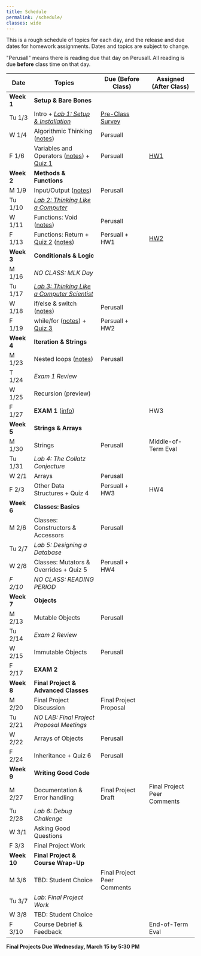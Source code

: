 ```yaml
---
title: Schedule
permalink: /schedule/
classes: wide
---
```


This is a rough schedule of topics for each day, and the release and due dates for homework assignments. Dates and topics are subject to change. 

"Perusall" means there is reading due that day on Perusall. All reading is due **before** class time on that day.


| Date	| Topics	| Due (Before Class) |	Assigned (After Class) |
| ------- | --------------- | ------------- | -------------- |
| **Week 1** | **Setup & Bare Bones** | | |
| Tu 1/3 | Intro + [_Lab 1: Setup & Installation_][lab1] | [Pre-Class Survey][survey] | | 
| W 1/4 | Algorithmic Thinking ([notes][w1-d1]) | Persuall | |
| F 1/6 | Variables and Operators ([notes][w1-d2]) + [Quiz 1][quiz1] | Persuall | [HW1][hwk1] |
| **Week 2** | **Methods & Functions** | | |
| M 1/9 | Input/Output ([notes][w2-d1]) | Perusall | |
| Tu 1/10 | [_Lab 2: Thinking Like a Computer_][lab2] | | |
| W 1/11 | Functions: Void ([notes][w2-d2]) | Perusall | |
| F 1/13 | Functions: Return + [Quiz 2][quiz2] ([notes][w2-d3])| Persuall + HW1 | [HW2][hwk2] |
| **Week 3** | **Conditionals & Logic** | | |
| M 1/16 | _NO CLASS: MLK Day_ | | |
| Tu 1/17 | [_Lab 3: Thinking Like a Computer Scientist_][lab3] | | | 
| W 1/18 | if/else & switch ([notes][w3-d1]) | Perusall | |
| F 1/19 | while/for ([notes][w3-d2]) + [Quiz 3][quiz3] | Persuall + HW2 | |
| **Week 4** | **Iteration & Strings** | | |
| M 1/23 | Nested loops ([notes][w4-d1]) | Perusall | | 
| T 1/24 | _Exam 1 Review_ | | |
| W 1/25 |  Recursion (preview) | | |
| F 1/27 | **EXAM 1** ([info][exam1-info]) | | HW3|
| **Week 5** | **Strings & Arrays** | | |
| M 1/30 | Strings | Perusall | Middle-of-Term Eval|
| Tu 1/31 | _Lab 4: The Collatz Conjecture_ | | |
| W 2/1 | Arrays | Perusall |  | 
| F 2/3 | Other Data Structures + Quiz 4 | Persuall + HW3 | HW4 |
| **Week 6** | **Classes: Basics** | | |
| M 2/6 | Classes: Constructors & Accessors| Perusall | |
| Tu 2/7 | _Lab 5: Designing a Database_ | | |
| W 2/8 | Classes: Mutators & Overrides + Quiz 5 | Perusall + HW4 | | 
| _F 2/10_ | _NO CLASS: READING PERIOD_ | | |
| **Week 7** | **Objects** | | |
| M 2/13 | Mutable Objects | Perusall | |
| Tu 2/14 | _Exam 2 Review_ | | |
| W 2/15 | Immutable Objects | Perusall | |
| F 2/17 | **EXAM 2**  | |
| **Week 8** | **Final Project & Advanced Classes** | | |
| M 2/20 | Final Project Discussion | Final Project Proposal | | 
| Tu 2/21 | _NO LAB: Final Project Proposal Meetings_ |  | |
| W 2/22 | Arrays of Objects | Perusall | |
| F 2/24 | Inheritance + Quiz 6 | Perusall | |
| **Week 9** | **Writing Good Code** | | | 
| M 2/27 | Documentation & Error handling | Final Project Draft | Final Project Peer Comments |
| Tu 2/28 | _Lab 6: Debug Challenge_ | | |
| W 3/1 | Asking Good Questions | | |
| F 3/3 | Final Project Work |  |  |
| **Week 10** | **Final Project & Course Wrap-Up** | | |
| M 3/6 | TBD: Student Choice | Final Project Peer Comments | | 
| Tu 3/7 | _Lab: Final Project Work_ | | |
| W 3/8 | TBD: Student Choice | | |
| F 3/10 | Course Debrief & Feedback | | End-of-Term Eval |

**Final Projects Due Wednesday, March 15 by 5:30 PM**


[syllabus]: https://alackles.github.io/CMSC-14-WT-23/syllabus/

[survey]: https://forms.gle/rDthQ7BWk4aW2gkdA

[lab1]: https://alackles.github.io/CMSC-150-WT-23/labs/lab1
[lab2]: https://alackles.github.io/CMSC-150-WT-23/labs/lab2
[lab3]: https://alackles.github.io/CMSC-150-WT-23/labs/lab3

[hwk1]: https://alackles.github.io/CMSC-150-WT-23/hwk/hwk1
[hwk2]: https://alackles.github.io/CMSC-150-WT-23/hwk/hwk2

[w1-d1]: https://alackles.github.io/CMSC-150-WT-23/lectures/w1-d1
[w1-d2]: https://alackles.github.io/CMSC-150-WT-23/lectures/w1-d2
[w2-d1]: https://alackles.github.io/CMSC-150-WT-23/lectures/w2-d1
[w2-d2]: https://alackles.github.io/CMSC-150-WT-23/lectures/w2-d2
[w2-d3]: https://alackles.github.io/CMSC-150-WT-23/lectures/w2-d3
[w3-d1]: https://alackles.github.io/CMSC-150-WT-23/lectures/w3-d1
[w3-d2]: https://alackles.github.io/CMSC-150-WT-23/lectures/w3-d2
[w4-d1]: https://alackles.github.io/CMSC-150-WT-23/lectures/w4-d1

[quiz1]: https://alackles.github.io/CMSC-150-WT-23/quizzes/quiz1
[quiz2]: https://alackles.github.io/CMSC-150-WT-23/quizzes/quiz2
[quiz3]: https://alackles.github.io/CMSC-150-WT-23/quizzes/quiz3

[exam1-info]: https://alackles.github.io/CMSC-150-WT-23/guides/exam